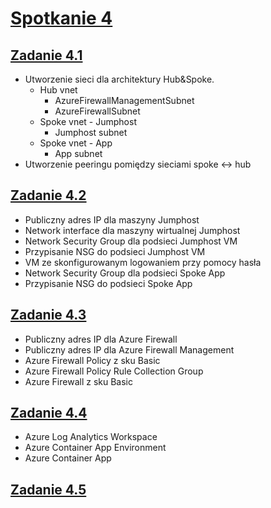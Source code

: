 # [Spotkanie 4](https://github.com/cloudstateu/kurs-iac-terraform/blob/master/Zjazd4/zadania.md)


## [Zadanie 4.1](./zadanie1)

* Utworzenie sieci dla architektury Hub&Spoke.
    * Hub vnet
        * AzureFirewallManagementSubnet
        * AzureFirewallSubnet
    * Spoke vnet - Jumphost
        * Jumphost subnet
    * Spoke vnet - App
        * App subnet
* Utworzenie peeringu pomiędzy sieciami spoke <-> hub


## [Zadanie 4.2](./zadanie2)

* Publiczny adres IP dla maszyny Jumphost
* Network interface dla maszyny wirtualnej Jumphost
* Network Security Group dla podsieci Jumphost VM
* Przypisanie NSG do podsieci Jumphost VM
* VM ze skonfigurowanym logowaniem przy pomocy hasła
* Network Security Group dla podsieci Spoke App
* Przypisanie NSG do podsieci Spoke App


## [Zadanie 4.3](./zadanie3)

* Publiczny adres IP dla Azure Firewall
* Publiczny adres IP dla Azure Firewall Management
* Azure Firewall Policy z sku Basic
* Azure Firewall Policy Rule Collection Group
* Azure Firewall z sku Basic


## [Zadanie 4.4](./zadanie4)

* Azure Log Analytics Workspace
* Azure Container App Environment
* Azure Container App


## [Zadanie 4.5](./zadanie5)
